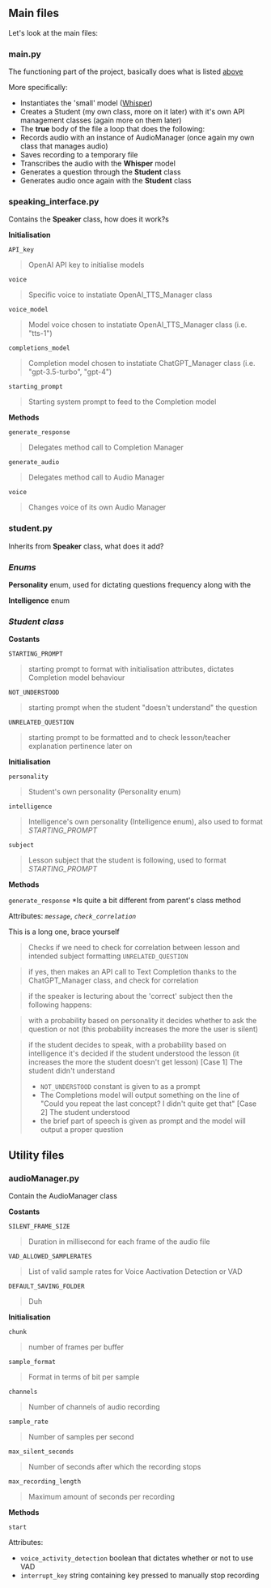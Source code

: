## Main files

Let's look at the main files:

### main.py

The functioning part of the project, basically does what is listed [above](#How-does-it-work?)

More specifically:
- Instantiates the 'small' model ([Whisper](https://github.com/openai/whisper))
- Creates a Student (my own class, more on it later) with it's own API management classes (again more on them later)
- The **true** body of the file a loop that does the following:
- Records audio with an instance of AudioManager (once again my own class that manages audio)
- Saves recording to a temporary file
- Transcribes the audio with the **Whisper** model
- Generates a question through the **Student** class
- Generates audio once again with the **Student** class

### speaking_interface.py

Contains the **Speaker** class, how does it work?s

**Initialisation**

```API_key```
> OpenAI API key to initialise models

```voice```
> Specific voice to instatiate OpenAI_TTS_Manager class

```voice_model```
> Model voice chosen to instatiate OpenAI_TTS_Manager class (i.e. "tts-1")

```completions_model```
> Completion model chosen to instatiate ChatGPT_Manager class (i.e. "gpt-3.5-turbo", "gpt-4")

```starting_prompt```
> Starting system prompt to feed to the Completion model

**Methods**

```generate_response```
> Delegates method call to Completion Manager

```generate_audio```
> Delegates method call to Audio Manager

```voice```
> Changes voice of its own Audio Manager


### student.py 

Inherits from **Speaker** class, what does it add?

### *Enums*

**Personality** enum, used for dictating questions frequency along with the

**Intelligence** enum

### *Student class*

**Costants**

```STARTING_PROMPT```
> starting prompt to format with initialisation attributes, dictates Completion model behaviour

```NOT_UNDERSTOOD```
> starting prompt when the student "doesn't understand" the question

```UNRELATED_QUESTION```
> starting prompt to be formatted and to check lesson/teacher explanation pertinence later on

**Initialisation**

```personality```
> Student's own personality (Personality enum)

```intelligence```
> Intelligence's own personality (Intelligence enum), also used to format *STARTING_PROMPT*

```subject```
> Lesson subject that the student is following, used to format *STARTING_PROMPT*

**Methods**

```generate_response```
*Is quite a bit different from parent's class method

Attributes: *```message```*, *```check_correlation```*

This is a long one, brace yourself
> Checks if we need to check for correlation between lesson and intended subject formatting  ```UNRELATED_QUESTION```

> if yes, then makes an API call to Text Completion thanks to the ChatGPT_Manager class, and check for correlation

> if the speaker is lecturing about the 'correct' subject then the following happens:

> with a probability based on personality it decides whether to ask the question or not (this probability increases the more the user is silent)

> if the student decides to speak, with a probability based on intelligence it's decided if the student understood the lesson (it increases the more the student doesn't get lesson)
> [Case 1] The student didn't understand
> - ```NOT_UNDERSTOOD``` constant is given to as a prompt
> - The Completions model will output something on the line of "Could you repeat the last concept? I didn't quite get that"
> [Case 2] The student understood
> - the brief part of speech is given as prompt and the model will output a proper question

## Utility files

### audioManager.py
Contain the AudioManager class

**Costants**

```SILENT_FRAME_SIZE```
> Duration in millisecond for each frame of the audio file

```VAD_ALLOWED_SAMPLERATES```
> List of valid sample rates for Voice Aactivation Detection or VAD

```DEFAULT_SAVING_FOLDER```
> Duh

**Initialisation**

```chunk``` 
> number of frames per buffer

```sample_format```
> Format in terms of bit per sample

```channels```
> Number of channels of audio recording

```sample_rate```
> Number of samples per second

```max_silent_seconds```
> Number of seconds after which the recording stops

```max_recording_length```
> Maximum amount of seconds per recording


**Methods**

```start``` 

Attributes:
- ```voice_activity_detection``` boolean that dictates whether or not to use VAD
- ```interrupt_key``` string containing key pressed to manually stop recording
